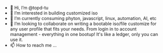 - 👋 Hi, I’m @topd-tu
- 👀 I’m interested in building customized iso
- 🌱 I’m currently consuming phyton, javascript, linux, automation, AI, etc
- 💞️ I’m looking to collaborate on writing a bootable iso/file customize for any user profile that fits your needs. From login in to account management - everything in one bootup! It's like a ledger, only you can use it.
- 📫 How to reach me ... 

<!---
topd-tu/topd-tu is a ✨ special ✨ repository because its `README.md` (this file) appears on your GitHub profile.
You can click the Preview link to take a look at your changes.
--->
